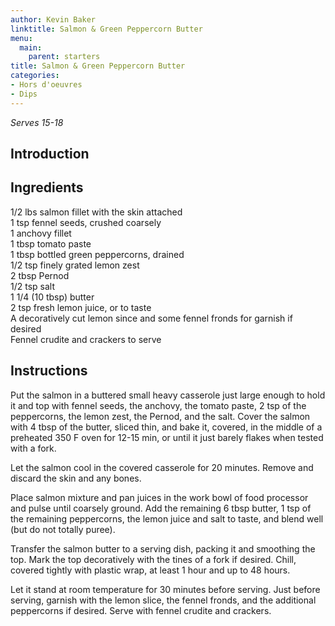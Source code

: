 ```yaml
---
author: Kevin Baker
linktitle: Salmon & Green Peppercorn Butter
menu:
  main:
    parent: starters
title: Salmon & Green Peppercorn Butter
categories:
- Hors d'oeuvres 
- Dips
---
```

*Serves 15-18*

## Introduction



## Ingredients

<div class="ingredient-list">

1/2 lbs salmon fillet with the skin attached  
1 tsp fennel seeds, crushed coarsely  
1 anchovy fillet  
1 tbsp tomato paste  
1 tbsp bottled green peppercorns, drained  
1/2 tsp finely grated lemon zest  
2 tbsp Pernod  
1/2 tsp salt  
1 1/4 (10 tbsp) butter  
2 tsp fresh lemon juice, or to taste  
A decoratively cut lemon since and some fennel fronds for garnish if desired  
Fennel crudite and crackers to serve    

</div>

## Instructions

Put the salmon in a buttered small heavy casserole just large enough to hold it and top with fennel seeds, the anchovy, the tomato paste, 2 tsp of the peppercorns, the lemon zest, the Pernod, and the salt. Cover the salmon with 4 tbsp of the butter, sliced thin, and bake it, covered, in the middle of a preheated 350 F oven for 12-15 min, or until it just barely flakes when tested with a fork.

Let the salmon cool in the covered casserole for 20 minutes.  Remove and discard the skin and any bones.

Place salmon mixture and pan juices in the work bowl of food processor and pulse until coarsely ground. Add the remaining 6 tbsp butter, 1 tsp of the remaining peppercorns, the lemon juice and salt to taste, and blend well (but do not totally puree).

Transfer the salmon butter to a serving dish, packing it and smoothing the top. Mark the top decoratively with the tines of a fork if desired. Chill, covered tightly with plastic wrap, at least 1 hour and up to 48 hours.

Let it stand at room temperature for 30 minutes before serving. Just before serving, garnish with the lemon slice, the fennel fronds, and the additional peppercorns if desired. Serve with fennel crudite and crackers.